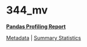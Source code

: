# 344_mv

[**Pandas Profiling Report**](../docs_sources/profile/344_mv.html)

[Metadata](metadata.yaml) | [Summary Statistics](summary_stats.csv)

